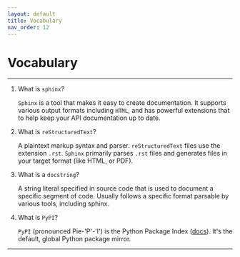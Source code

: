 ```yaml
---
layout: default
title: Vocabulary
nav_order: 12
---
```


# Vocabulary

---

1. What is `sphinx`?

   `Sphinx` is a tool that makes it easy to create documentation. It supports various output
   formats including `HTML`, and has powerful extensions that to help keep your API documentation
   up to date.

2. What is `reStructuredText`?

   A plaintext markup syntax and parser. `reStructuredText` files use the extension `.rst`.
   `Sphinx` primarily parses `.rst` files and generates files in your target format (like HTML, or
   PDF).

3. What is a `docstring`?

   A string literal specified in source code that is used to document a specific segment of code.
   Usually follows a specific format parsable by various tools, including sphinx.

4. What is `PyPI`?

   `PyPI` (pronounced Pie-'P'-'I') is the Python Package Index ([docs](https://pypi.org/)). It's
   the default, global Python package mirror.

---
